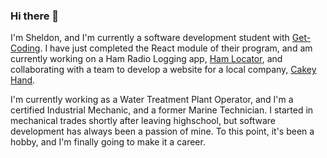 ### Hi there 👋

I'm Sheldon, and I'm currently a software development student with <a href="https://www.getcoding.ca/">Get-Coding</a>. I have just completed the React module of their program, and am currently working on a Ham Radio Logging app, <a href="https://github.com/SheldonT/Ham-Locator" target="_blank">Ham Locator</a>, and collaborating with a team to develop a website for a local company, <a href="https://cakeyhand.com/" target="_blank">Cakey Hand</a>.

I'm currently working as a Water Treatment Plant Operator, and I'm a certified Industrial Mechanic, and a former Marine Technician. I started in mechanical trades shortly after leaving highschool, but software development has always been a passion of mine. To this point, it's been a hobby, and I'm finally going to make it a career.

<!--
**SheldonT/SheldonT** is a ✨ _special_ ✨ repository because its `README.md` (this file) appears on your GitHub profile.

Here are some ideas to get you started:

- 🔭 I’m currently working on ...
- 🌱 I’m currently learning ...
- 👯 I’m looking to collaborate on ...
- 🤔 I’m looking for help with ...
- 💬 Ask me about ...
- 📫 How to reach me: ...
- 😄 Pronouns: ...
- ⚡ Fun fact: ...
-->
